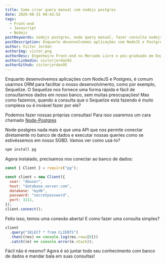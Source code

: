 ```yaml
---
title: Como criar query manual com nodejs postgres
date: 2020-08-31 08:43:52
tags:
  - Front-end
  - Javascript
  - Nodejs
postKeywords: nodejs postgres, node query manual, fazer consulta nodejs, consulta propria postgres, select nodejs postgres, select banco, front-end, nodejs, postgres, sequelize, query manual, node-postgres
postDescription: Enquanto desenvolvemos aplicações com NodeJS e Postgres, é comum usarmos ORM para facilitar o nosso desenvolvimento, como por exemplo, Sequelize. O Sequelize nos fornece uma forma rápida e fácil de consultarmos dados em nosso banco, sem muitas preocupações! Mas como fazemos, quando a consulta que o Sequelize está fazendo é muito complexa ou é inviável fazer por ele? Podemos fazer nossas próprias consultas! Para isso usaremos um cara chamado Node-Postgres
author: Victor Jordan
authorImg: victor.png
authorDesc: Engenheiro Front-end no Mercado Livre e pós-graduado em Engenharia de Software pela PUC-MG e formado em Banco de Dados pela Fatec, apaixonado por usabilidade, performance e UX!
authorLinkedin: victorjordan95
authorGithub: victorjordan95
---
```


Enquanto desenvolvemos aplicações com NodeJS e Postgres, é comum usarmos ORM para facilitar o nosso desenvolvimento, como por exemplo, Sequelize.
O Sequelize nos fornece uma forma rápida e fácil de consultarmos dados em nosso banco, sem muitas preocupações!
Mas como fazemos, quando a consulta que o Sequelize está fazendo é muito complexa ou é inviável fazer por ele?

Podemos fazer nossas próprias consultas! Para isso usaremos um cara chamado [Node-Postgres](https://node-postgres.com/)

<!-- more -->

Node-postgres nada mais é que uma API que nos permite conectar diretamente no banco de dados e executar nossas queries como se estivéssemos em nosso SGBD.
Vamos ver como usá-lo?

```cmd
npm install pg
```

Agora instalado, precisamos nos conectar ao banco de dados:

```js
const { Client } = require("pg");

const client = new Client({
  user: "dbuser",
  host: "database.server.com",
  database: "mydb",
  password: "secretpassword",
  port: 3211,
});
client.connect();
```

Feito isso, temos uma conexão aberta!
E como fazer uma consulta simples?

```js
client
  .query("SELECT * from CLIENTS")
  .then((res) => console.log(res.rows[0]))
  .catch((e) => console.error(e.stack));
```

Fácil não é mesmo?
Agora é só juntar todo seu conhecimento com banco de dados e mandar bala em suas consultas!
